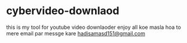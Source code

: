 # cybervideo-downlaod
this is my tool for youtube video downlaoder enjoy all
koe masla hoa to mere email par messge kare hadisamasd151@gmail.com
